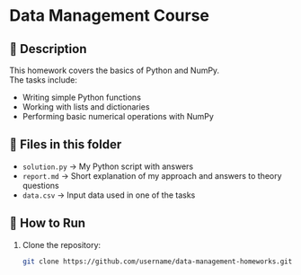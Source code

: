 # Data Management Course

## 📖 Description
This homework covers the basics of Python and NumPy.  
The tasks include:
- Writing simple Python functions  
- Working with lists and dictionaries  
- Performing basic numerical operations with NumPy  

## 📂 Files in this folder
- `solution.py` → My Python script with answers  
- `report.md` → Short explanation of my approach and answers to theory questions  
- `data.csv` → Input data used in one of the tasks  

## 🚀 How to Run
1. Clone the repository:
   ```bash
   git clone https://github.com/username/data-management-homeworks.git
